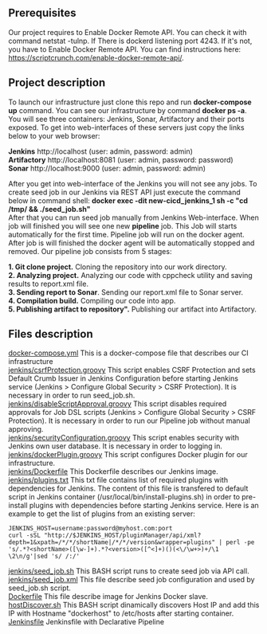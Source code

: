 ## Prerequisites
Our project requires to Enable Docker Remote API. You can check it with command netstat -tulnp. If There
is dockerd listening port 4243. If it's not, you have to Enable Docker Remote API. You can find instructions here: https://scriptcrunch.com/enable-docker-remote-api/.

## Project description
To launch our infrastructure just clone this repo and run **docker-compose up** command. You can see our infrastructure by command **docker ps -a**. You will see three containers: Jenkins, Sonar, Artifactory and their ports exposed. To get into web-interfaces of these servers just copy the links below to your web browser:

**Jenkins** 		http://localhost	(user: admin, password: admin)  
**Artifactory**		http://localhost:8081	(user: admin, password: password)  
**Sonar** 		http://localhost:9000	(user: admin, password: admin)

After you get into web-interface of the Jenkins you will not see any jobs. To create seed job in our Jenkins via REST API just execute the command below in command shell:
**docker exec -dit new-cicd_jenkins_1 sh -c "cd /tmp/ && ./seed_job.sh"**  
After that you can run seed job manually from Jenkins Web-interface. When job will finished you will see one new **pipeline** job. This Job will starts automatically for the first time. Pipeline job will run on the docker agent. After job is will finished the docker agent will be automatically stopped and removed.
Our pipeline job consists from 5 stages:

**1. Git clone project.** Cloning the repository into our work directory.  
**2. Analyzing project.** Analyzing our code with cppcheck utility and saving results to report.xml file.  
**3. Sending report to Sonar**. Sending our report.xml file to Sonar server.  
**4. Compilation build.** Compiling our code into app.  
**5. Publishing artifact to repository".** Publishing our artifact into Artifactory.  

## Files description
[docker-compose.yml](docker-compose.yml) This is a docker-compose file that describes our CI infrastructure  
[jenkins/csrfProtection.groovy](jenkins/csrfProtection.groovy) This script enables CSRF Protection and sets Default Crumb Issuer in Jenkins Configuration before starting Jenkins service (Jenkins > Configure Global Security > CSRF Protection). It is necessary in order to run seed_job.sh.  
[jenkins/disableScriptApproval.groovy](jenkins/disableScriptApproval.groovy) This script disables required approvals for Job DSL scripts (Jenkins > Configure Global Security > CSRF Protection). It is necessary in order to run our Pipeline job without manual approving.  
[jenkins/securityConfiguration.groovy](jenkins/securityConfiguration.groovy) This script enables security with Jenkins own user database. It is necessary in order to logging in.  
[jenkins/dockerPlugin.groovy](jenkins/dockerPlugin.groovy) This script configures Docker plugin for our infrastructure.  
[jenkins/Dockerfile](jenkins/Dockerfile) This Dockerfile describes our Jenkins image.  
[jenkins/plugins.txt](jenkins/plugins.txt) This txt file contains list of required plugins with dependencies for Jenkins. The content of this file is transfered to default script in Jenkins container (/usr/local/bin/install-plugins.sh) in order to pre-install plugins with dependencies before starting Jenkins service. Here is an example to get the list of plugins from an existing server:
```
JENKINS_HOST=username:password@myhost.com:port
curl -sSL "http://$JENKINS_HOST/pluginManager/api/xml?depth=1&xpath=/*/*/shortName|/*/*/version&wrapper=plugins" | perl -pe 's/.*?<shortName>([\w-]+).*?<version>([^<]+)()(<\/\w+>)+/\1 \2\n/g'|sed 's/ /:/'
```  
[jenkins/seed_job.sh](jenkins/seed_job.sh) This BASH script runs to create seed job via API call.  
[jenkins/seed_job.xml](jenkins/seed_job.xml) This file describe seed job configuration and used by seed_job.sh script.  
[Dockerfile](Dockerfile) This file describe image for Jenkins Docker slave.  
[hostDiscover.sh](hostDiscover.sh) This BASH script dinamically discovers Host IP and add this IP with Hostname "dockerhost" to /etc/hosts after starting container.  
[Jenkinsfile](Jenkinsfile)  Jenkinsfile with Declarative Pipeline
